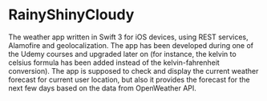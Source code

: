 # RainyShinyCloudy
The weather app written in Swift 3 for iOS devices, using REST services, Alamofire and geolocalization.
The app has been developed during one of the Udemy courses and upgraded later on (for instance, the kelvin to celsius formula has been added
instead of the kelvin-fahrenheit conversion). The app is supposed to check and display the current weather forecast for current user location, but
also it provides the forecast for the next few days based on the data from OpenWeather API.
